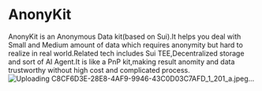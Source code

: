 # AnonyKit
AnonyKit is an Anonymous Data kit(based on Sui).It helps you deal with Small and Medium amount of data which requires anonymity but hard to realize in real world.Related tech includes Sui TEE,Decentralized storage and sort of AI Agent.It is like a PnP kit,making result anomity and data trustworthy without high cost and complicated process.
![Uploading C8CF6D3E-28E8-4AF9-9946-43C0D03C7AFD_1_201_a.jpeg…]()

